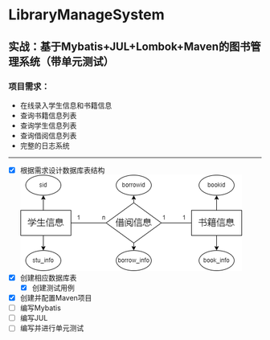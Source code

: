 # LibraryManageSystem

## 实战：基于Mybatis+JUL+Lombok+Maven的图书管理系统（带单元测试）

### 项目需求：

+ 在线录入学生信息和书籍信息
+ 查询书籍信息列表
+ 查询学生信息列表
+ 查询借阅信息列表
+ 完整的日志系统

---

+ [x] 根据需求设计数据库表结构
![database](database.drawio.png)
+ [x] 创建相应数据库表
    + [x] 创建测试用例
+ [x] 创建并配置Maven项目
+ [ ] 编写Mybatis
+ [ ] 编写JUL
+ [ ] 编写并进行单元测试
